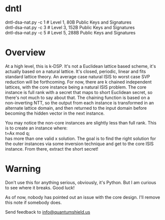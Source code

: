 # dntl

dntl-dsa-nat.py -c 1 # Level 1, 80B Public Keys and Signatures\
dntl-dsa-nat.py -c 3 # Level 3, 152B Public Keys and Signatures\
dntl-dsa-nat.py -c 5 # Level 5, 288B Public Keys and Signatures

# Overview

At a high level, this is k-DSP. It's not a Euclidean lattice based scheme, it's actually based on a natural lattice. It's closed, periodic, linear and fits standard lattice theory. An average case natural ISIS to worst case SVP reduction will be forthcoming. For now, there are k chained independent lattices, with the core instance being a natural ISIS problem. The core instance is full rank with a secret that maps to short Euclidean secret, so there's not much to say about that. The chaining function is based on a non-inverting NTT, so the output from each instance is transformed in an alternate lattice domain, and then returned to the input domain before becoming the hidden vector in the next instance. 

You may notice the non-core instances are slightly less than full rank. This is to create an instance where:\
	t=Ax mod q;\
has more than one valid x solution. The goal is to find the right solution for the outer instances via some inversion technique and get to the core ISIS instance. From there, extract the short secret!

# Warning
Don't use this for anything serious, obviously, it's Python. But I am curious to see where it breaks. Good luck!

As of now, nobody has pointed out an issue with the core design. I'll remove this note if somebody does. 

Send feedback to info@quantumshield.us
